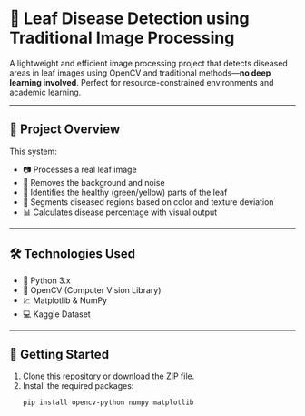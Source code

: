 # 🌿 Leaf Disease Detection using Traditional Image Processing

A lightweight and efficient image processing project that detects diseased areas in leaf images using OpenCV and traditional methods—**no deep learning involved**. Perfect for resource-constrained environments and academic learning.


---

## 📸 Project Overview

This system:
- 📷 Processes a real leaf image
- 🧼 Removes the background and noise
- 🌱 Identifies the healthy (green/yellow) parts of the leaf
- 🦠 Segments diseased regions based on color and texture deviation
- 📊 Calculates disease percentage with visual output

---

## 🛠 Technologies Used

- 🐍 Python 3.x  
- 🧠 OpenCV (Computer Vision Library)  
- 📈 Matplotlib & NumPy  
- 💻 Kaggle Dataset

---

## 🚀 Getting Started

1. Clone this repository or download the ZIP file.
2. Install the required packages:
   ```bash
   pip install opencv-python numpy matplotlib
